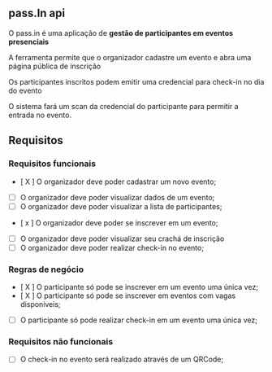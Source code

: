 ## pass.In api

O pass.in é uma aplicação de **gestão de participantes em eventos presenciais**

A ferramenta permite que o organizador cadastre um evento e abra uma página pública de inscrição

Os participantes inscritos podem emitir uma credencial para check-in no dia do evento

O sistema fará um scan da credencial do participante para permitir a entrada no evento.

## Requisitos

### Requisitos funcionais

- [ X ] O organizador deve poder cadastrar um novo evento;
- [ ] O organizador deve poder visualizar dados de um evento;
- [ ] O organizador deve poder visualizar a lista de participantes;
- [ x ] O organizador deve poder se inscrever em um evento;
- [ ] O organizador deve poder visualizar seu crachá de inscrição
- [ ] O organizador deve poder realizar check-in no evento;

### Regras de negócio

- [ X ] O participante só pode se inscrever em um evento uma única vez;
- [ X ] O participante só pode se inscrever em eventos com vagas disponiveis;
- [ ] O participante só pode realizar check-in em um evento uma única vez;

### Requisitos não funcionais

- [ ] O check-in no evento será realizado através de um QRCode;